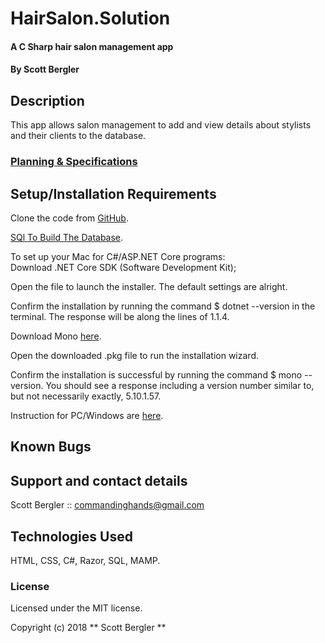 # HairSalon.Solution

#### A C Sharp hair salon management app

#### By Scott Bergler

## Description
This app allows salon management to add and view details about stylists and their clients to the database.

### [Planning & Specifications](PLANNING.md)

## Setup/Installation Requirements
Clone the code from [GitHub](https://github.com/skillitzimberg/HairSalon.Solution).

[SQl To Build The Database](DATABASESQL.md).

To set up your Mac for C#/ASP.NET Core programs:  
Download .NET Core SDK (Software Development Kit);

Open the file to launch the installer. The default settings are alright.

Confirm the installation by running the command $ dotnet --version in the terminal. The response will be along the lines of 1.1.4.

Download Mono [here](https://www.mono-project.com/download/stable/).

Open the downloaded .pkg file to run the installation wizard.

Confirm the installation is successful by running the command $ mono --version. You should see a response including a version number similar to, but not necessarily exactly,  5.10.1.57.

Instruction for PC/Windows are [here](https://www.microsoft.com/net/learn/dotnet/hello-world-tutorial).

## Known Bugs

## Support and contact details
Scott Bergler :: commandinghands@gmail.com

## Technologies Used

HTML, CSS, C#, Razor, SQL, MAMP.

### License

Licensed under the MIT license.

Copyright (c) 2018 ** Scott Bergler **

